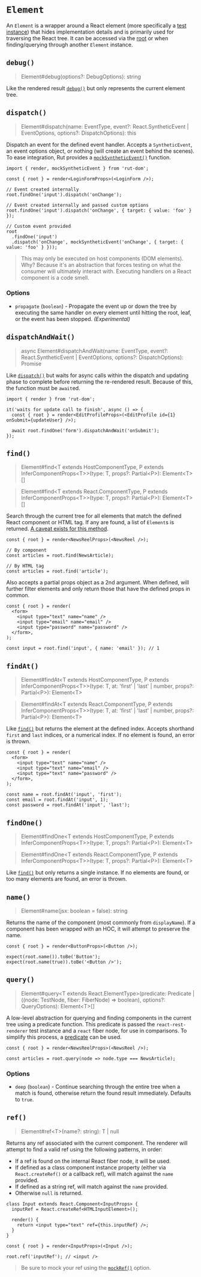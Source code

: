 # `Element`

An `Element` is a wrapper around a React element (more specifically a
[test instance](https://reactjs.org/docs/test-renderer.html)) that hides implementation details and
is primarily used for traversing the React tree. It can be accessed via the [root](./result.md#root)
or when finding/querying through another `Element` instance.

## `debug()`

> Element#debug(options?: DebugOptions): string

Like the rendered result [`debug()`](./result.md#debug) but only represents the current element
tree.

## `dispatch()`

> Element#dispatch(name: EventType, event?: React.SyntheticEvent | EventOptions, options?:
> DispatchOptions): this

Dispatch an event for the defined event handler. Accepts a `SyntheticEvent`, an event options
object, or nothing (will create an event behind the scenes). To ease integration, Rut provides a
[`mockSyntheticEvent()`](../mocks.md) function.

```tsx
import { render, mockSyntheticEvent } from 'rut-dom';

const { root } = render<LoginFormProps>(<LoginForm />);

// Event created internally
root.findOne('input').dispatch('onChange');

// Event created internally and passed custom options
root.findOne('input').dispatch('onChange', { target: { value: 'foo' } });

// Custom event provided
root
  .findOne('input')
  .dispatch('onChange', mockSyntheticEvent('onChange', { target: { value: 'foo' } }));
```

> This may only be executed on host components (DOM elements). Why? Because it's an abstraction that
> forces testing on what the consumer will ultimately interact with. Executing handlers on a React
> component is a code smell.

### Options

- `propagate` (`boolean`) - Propagate the event up or down the tree by executing the same handler on
  every element until hitting the root, leaf, or the event has been stopped. _(Experimental)_

## `dispatchAndWait()`

> async Element#dispatchAndWait(name: EventType, event?: React.SyntheticEvent | EventOptions,
> options?: DispatchOptions): Promise<void>

Like [`dispatch()`](#dispatch) but waits for async calls within the dispatch and updating phase to
complete before returning the re-rendered result. Because of this, the function must be `await`ed.

```tsx
import { render } from 'rut-dom';

it('waits for update call to finish', async () => {
  const { root } = render<EditProfileProps>(<EditProfile id={1} onSubmit={updateUser} />);

  await root.findOne('form').dispatchAndWait('onSubmit');
});
```

## `find()`

> Element#find\<T extends HostComponentType, P extends InferComponentProps\<T>>(type: T, props?:
> Partial\<P>): Element\<T>[]

> Element#find\<T extends React.ComponentType, P extends InferComponentProps\<T>>(type: T, props?:
> Partial\<P>): Element\<T>[]

Search through the current tree for all elements that match the defined React component or HTML tag.
If any are found, a list of `Element`s is returned.
[A caveat exists for this method](../caveats.md).

```tsx
const { root } = render<NewsReelProps>(<NewsReel />);

// By component
const articles = root.find(NewsArticle);

// By HTML tag
const articles = root.find('article');
```

Also accepts a partial props object as a 2nd argument. When defined, will further filter elements
and only return those that have the defined props in common.

```tsx
const { root } = render(
  <form>
    <input type="text" name="name" />
    <input type="email" name="email" />
    <input type="password" name="password" />
  </form>,
);

const input = root.find('input', { name: 'email' }); // 1
```

## `findAt()`

> Element#findAt\<T extends HostComponentType, P extends InferComponentProps\<T>>(type: T, at:
> 'first' | 'last' | number, props?: Partial\<P>): Element\<T>

> Element#findAt\<T extends React.ComponentType, P extends InferComponentProps\<T>>(type: T, at:
> 'first' | 'last' | number, props?: Partial\<P>): Element\<T>

Like [`find()`](#find) but returns the element at the defined index. Accepts shorthand `first` and
`last` indices, or a numerical index. If no element is found, an error is thrown.

```tsx
const { root } = render(
  <form>
    <input type="text" name="name" />
    <input type="text" name="email" />
    <input type="text" name="password" />
  </form>,
);

const name = root.findAt('input', 'first');
const email = root.findAt('input', 1);
const password = root.findAt('input', 'last');
```

## `findOne()`

> Element#findOne\<T extends HostComponentType, P extends InferComponentProps\<T>>(type: T, props?:
> Partial\<P>): Element\<T>

> Element#findOne\<T extends React.ComponentType, P extends InferComponentProps\<T>>(type: T,
> props?: Partial\<P>): Element\<T>

Like [`find()`](#find) but only returns a single instance. If no elements are found, or too many
elements are found, an error is thrown.

## `name()`

> Element#name(jsx: boolean = false): string

Returns the name of the component (most commonly from `displayName`). If a component has been
wrapped with an HOC, it will attempt to preserve the name.

```tsx
const { root } = render<ButtonProps>(<Button />);

expect(root.name()).toBe('Button');
expect(root.name(true)).toBe('<Button />');
```

## `query()`

> Element#query\<T extends React.ElementType>(predicate: Predicate | ((node: TestNode, fiber:
> FiberNode) => boolean), options?: QueryOptions): Element\<T>[]

A low-level abstraction for querying and finding components in the current tree using a predicate
function. This predicate is passed the `react-rest-renderer` test instance and a `react` fiber node,
for use in comparisons. To simplify this process, a [predicate](../predicates.md) can be used.

```tsx
const { root } = render<NewsReelProps>(<NewsReel />);

const articles = root.query(node => node.type === NewsArticle);
```

### Options

- `deep` (`boolean`) - Continue searching through the entire tree when a match is found, otherwise
  return the found result immediately. Defaults to `true`.

## `ref()`

> Element#ref\<T>(name?: string): T | null

Returns any ref associated with the current component. The renderer will attempt to find a valid ref
using the following patterns, in order:

- If a ref is found on the internal React fiber node, it will be used.
- If defined as a class component instance property (either via `React.createRef()` or a callback
  ref), will match against the `name` provided.
- If defined as a string ref, will match against the `name` provided.
- Otherwise `null` is returned.

```tsx
class Input extends React.Component<InputProps> {
  inputRef = React.createRef<HTMLInputElement>();

  render() {
    return <input type="text" ref={this.inputRef} />;
  }
}

const { root } = render<InputProps>(<Input />);

root.ref('inputRef'); // <input />
```

> Be sure to mock your ref using the [`mockRef()`](../api.md#mockref) option.
